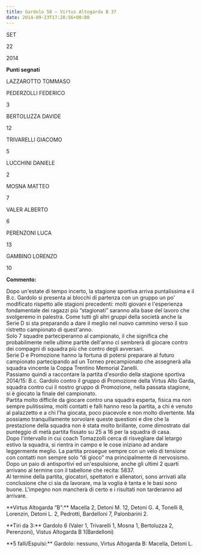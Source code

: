 ```yaml
---
title: Gardolo 58 – Virtus Altogarda B 37
date: 2014-09-23T17:28:56+00:00
---
```

SET

22

2014

**Punti segnati**

LAZZAROTTO TOMMASO

PEDERZOLLI FEDERICO

3

BERTOLUZZA DAVIDE

12

TRIVARELLI GIACOMO

5

LUCCHINI DANIELE

2

MOSNA MATTEO

7

VALER ALBERTO

6

PERENZONI LUCA

13

GAMBINO LORENZO

10

**Commento:**

Dopo un'estate di tempo incerto, la stagione sportiva arriva puntalissima e il B.c. Gardolo si presenta ai blocchi di partenza con un gruppo un po' modificato rispetto alle stagioni precedenti: molti giovani e l'esperienza fondamentale dei ragazzi più “stagionati” saranno alla base del lavoro che svolgeremo in palestra. Come tutti gli altri gruppi della società anche la Serie D si sta preparando a dare il meglio nel nuovo cammino verso il suo ristretto campionato di quest'anno.  
Solo 7 squadre parteciperanno al campionato, il che significa che probabilmente nelle ultime partite dell'anno ci sembrerà di giocare contro dei compagni di squadra più che contro degli avversari.  
Serie D e Promozione hanno la fortuna di potersi preparare al futuro campionato partecipando ad un Torneo pre­campionato che assegnerà alla squadra vincente la Coppa Trentino Memorial Zanelli.  
Passiamo quindi a raccontare la partita d'esordio della stagione sportiva 2014/15: B.c. Gardolo contro il gruppo di Promozione della Virtus Alto Garda, squadra contro cui il nostro gruppo di Promozione, nella passata stagione, si è giocato la finale del campionato.  
Partita molto difficile da giocare contro una squadra esperta, fisica ma non sempre pulitissima, molti contatti e falli hanno reso la partita, a chi è venuto al palazzetto e a chi l'ha giocata, poco piacevole e non molto divertente. Ma possiamo tranquillamente sorvolare queste questioni e dire che la prestazione della squadra non è stata molto brillante, come dimostrato dal punteggio di metà partita fissato su 25 a 16 per la squadra di casa.  
Dopo l'intervallo in cui coach Tomazzolli cerca di risvegliare dal letargo estivo la squadra, si rientra in campo e le cose iniziano ad andare leggermente meglio. La partita prosegue sempre con un velo di tensione con contatti non sempre solo “di gioco” ma principalmente di nervosismo.  
Dopo un paio di antisportivi ed un'espulsione, anche gli ultimi 2 quarti arrivano al termine con il tabellone che recita: 58­37.  
Al termine della partita, giocatori, spettatori e allenatori, sono arrivati alla conclusione che ci sia da lavorare, ma la voglia è tanta e le basi sono buone. L'impegno non mancherà di certo e i risultati non tarderanno ad arrivare.

\*\*Virtus Altogarda “B”:\*\* Macella 2, Detoni M. 12, Detoni G. 4, Tonelli 8, Lorenzin, Detoni L. 2, Pedrotti, Bardelloni 7, Palonbarini 2.

\*\*Tiri da 3:\*\* Gardolo 6 (Valer 1, Trivarelli 1, Mosna 1, Bertoluzza 2, Perenzoni), Vistus Altogarda B 1(Bardelloni)

\*\*5 falli/Espulsi:\*\* Gardolo: nessuno, Virtus Altogarda B: Macella, Detoni L.